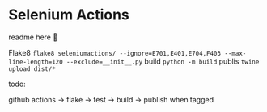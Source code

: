 # Selenium Actions

readme here 👀

Flake8 `flake8 seleniumactions/ --ignore=E701,E401,E704,F403 --max-line-length=120 --exclude=__init__.py`
build `python -m build`
publis `twine upload dist/*`

todo:

github actions -> flake -> test -> build -> publish when tagged
